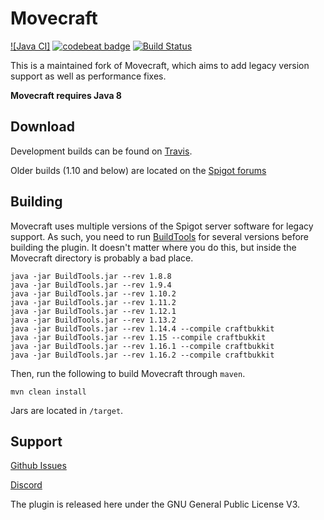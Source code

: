 # Movecraft
[![Java CI]](https://github.com/eirik1996/Movecraft/workflows/Java%20CI/badge.svg?branch=master)
[![codebeat badge](https://codebeat.co/badges/77751ae4-80f7-460a-a225-0e3ae8cbbab1)](https://codebeat.co/projects/github-com-apdevteam-movecraft-master)
[![Build Status](https://travis-ci.org/APDevTeam/Movecraft.svg?branch=master)](https://travis-ci.org/APDevTeam/Movecraft)

This is a maintained fork of Movecraft, which aims to add legacy version support as well as performance fixes.

**Movecraft requires Java 8**

## Download

Development builds can be found on [Travis](https://travis-ci.org/APDevTeam/Movecraft).

Older builds (1.10 and below) are located on the [Spigot forums](https://www.spigotmc.org/resources/movecraft.31321/)

## Building
Movecraft uses multiple versions of the Spigot server software for legacy support. As such, you need to run [BuildTools](https://www.spigotmc.org/wiki/buildtools/) for several versions before building the plugin. It doesn't matter where you do this, but inside the Movecraft directory is probably a bad place.

```
java -jar BuildTools.jar --rev 1.8.8
java -jar BuildTools.jar --rev 1.9.4
java -jar BuildTools.jar --rev 1.10.2
java -jar BuildTools.jar --rev 1.11.2
java -jar BuildTools.jar --rev 1.12.1
java -jar BuildTools.jar --rev 1.13.2
java -jar BuildTools.jar --rev 1.14.4 --compile craftbukkit
java -jar BuildTools.jar --rev 1.15 --compile craftbukkit
java -jar BuildTools.jar --rev 1.16.1 --compile craftbukkit
java -jar BuildTools.jar --rev 1.16.2 --compile craftbukkit
```

Then, run the following to build Movecraft through `maven`.
```
mvn clean install
```
Jars are located in `/target`.

## Support
[Github Issues](https://github.com/eirikh1996/Movecraft/issues)

[Discord](https://discord.gg/ukYYG2T)

The plugin is released here under the GNU General Public License V3. 
